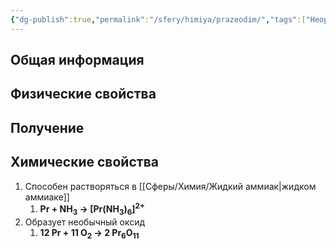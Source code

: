 ```yaml
---
{"dg-publish":true,"permalink":"/sfery/himiya/prazeodim/","tags":["Неорганика"]}
---
```


## Общая информация
## Физические свойства
## Получение
## Химические свойства
1. Способен растворяться в [[Сферы/Химия/Жидкий аммиак\|жидком аммиаке]]
	1. **Pr + NH<sub>3</sub> → \[Pr(NH<sub>3</sub>)<sub>6</sub>]<sup>2+</sup>**
2. Образует необычный оксид
	1. **12 Pr + 11 O<sub>2</sub> → 2 Pr<sub>6</sub>O<sub>11</sub>**  